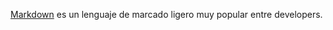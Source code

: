 [Markdown](https:\\es.wikipedia.org\wiki\Markdowntome) es un lenguaje de marcado ligero muy popular entre developers. 